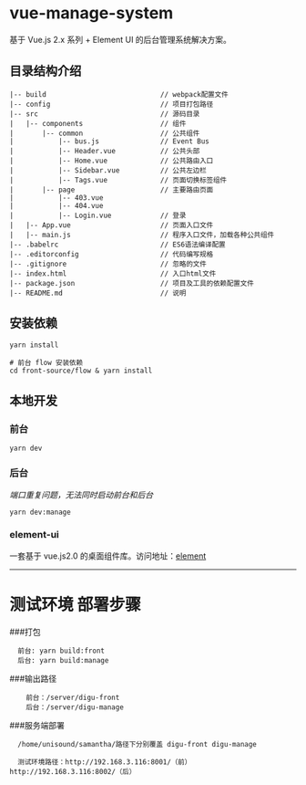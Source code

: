 # vue-manage-system

基于 Vue.js 2.x 系列 + Element UI 的后台管理系统解决方案。

## 目录结构介绍

    |-- build                            // webpack配置文件
    |-- config                           // 项目打包路径
    |-- src                              // 源码目录
    |   |-- components                   // 组件
    |       |-- common                   // 公共组件
    |           |-- bus.js           	 // Event Bus
    |           |-- Header.vue           // 公共头部
    |           |-- Home.vue           	 // 公共路由入口
    |           |-- Sidebar.vue          // 公共左边栏
    |           |-- Tags.vue           	 // 页面切换标签组件
    |       |-- page                   	 // 主要路由页面
    |           |-- 403.vue
    |           |-- 404.vue
    |           |-- Login.vue          	 // 登录
    |   |-- App.vue                      // 页面入口文件
    |   |-- main.js                      // 程序入口文件，加载各种公共组件
    |-- .babelrc                         // ES6语法编译配置
    |-- .editorconfig                    // 代码编写规格
    |-- .gitignore                       // 忽略的文件
    |-- index.html                       // 入口html文件
    |-- package.json                     // 项目及工具的依赖配置文件
    |-- README.md                        // 说明

## 安装依赖

```shell
yarn install

# 前台 flow 安装依赖
cd front-source/flow & yarn install
```

## 本地开发

### 前台

`yarn dev`

### 后台

_端口重复问题，无法同时启动前台和后台_

`yarn dev:manage`


### element-ui

一套基于 vue.js2.0 的桌面组件库。访问地址：[element](http://element.eleme.io/#/zh-CN/component/layout)

--------------------------------------------------------------------------------------------------------------

# 测试环境 部署步骤

  ###打包
  
  ```
    前台: yarn build:front
    后台: yarn build:manage
  ```
  ###输出路径
  ```
      前台：/server/digu-front
      后台：/server/digu-manage
  ```
  
  ###服务端部署
  ```
    /home/unisound/samantha/路径下分别覆盖 digu-front digu-manage

    测试环境路径：http://192.168.3.116:8001/（前） http://192.168.3.116:8002/（后）
  ```
  
